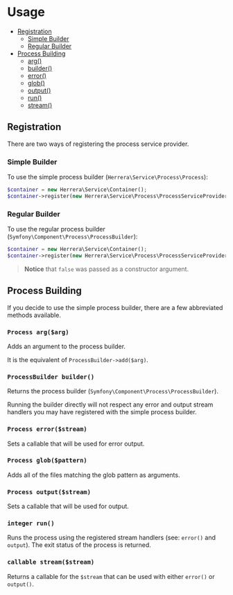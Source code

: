 Usage
=====

- [Registration](#registration)
    - [Simple Builder](#simple-builder)
    - [Regular Builder](#regular-builder)
- [Process Building](#process-building)
    - [arg()](#process-arg)
    - [builder()](#process-builder)
    - [error()](#process-error)
    - [glob()](#process-glob)
    - [output()](#process-output)
    - [run()](#process-run)
    - [stream()](#process-stream)

Registration
------------

There are two ways of registering the process service provider.

### Simple Builder

To use the simple process builder (`Herrera\Service\Process\Process`):

```php
$container = new Herrera\Service\Container();
$container->register(new Herrera\Service\Process\ProcessServiceProvider());
```

### Regular Builder

To use the regular process builder (`Symfony\Component\Process\ProcessBuilder`):

```php
$container = new Herrera\Service\Container();
$container->register(new Herrera\Service\Process\ProcessServiceProvider(false));
```

> **Notice** that `false` was passed as a constructor argument.

Process Building
----------------

If you decide to use the simple process builder, there are a few abbreviated
methods available.

### `Process arg($arg)`

Adds an argument to the process builder.

It is the equivalent of `ProcessBuilder->add($arg)`.

### `ProcessBuilder builder()`

Returns the process builder (`Symfony\Component\Process\ProcessBuilder`).

Running the builder directly will not respect any error and output stream
handlers you may have registered with the simple process builder.

### `Process error($stream)`

Sets a callable that will be used for error output.

### `Process glob($pattern)`

Adds all of the files matching the glob pattern as arguments.

### `Process output($stream)`

Sets a callable that will be used for output.

### `integer run()`

Runs the process using the registered stream handlers (see: `error()` and
`output`). The exit status of the process is returned.

### `callable stream($stream)`

Returns a callable for the `$stream` that can be used with either `error()` or
`output()`.
